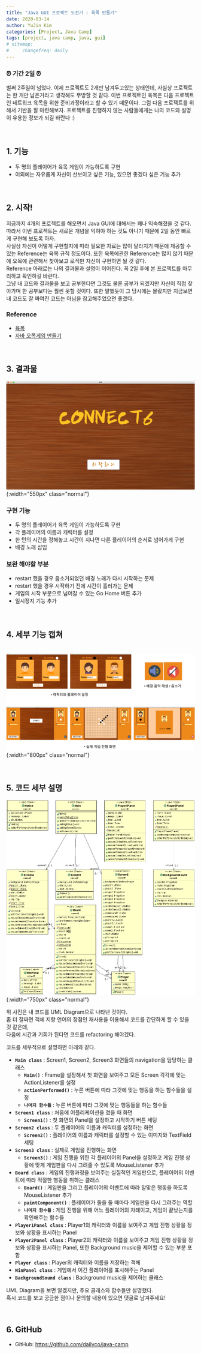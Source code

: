```yaml
---
title: "Java GUI 프로젝트 도전기 : 육목 만들기"
date: 2020-03-14
author: YuJin Kim
categories: [Project, Java Camp]
tags: [project, java camp, java, gui]
# sitemap:
#     changefreq: daily
---
```


### ⏰ 기간 2일 ⏰

벌써 2주일이 넘었다. 이제 프로젝트도 2개만 남겨두고있는 상태인데, 사실상 프로젝트는 한 개만 남은거라고 생각해도 무방할 것 같다. 이번 프로젝트인 육목은 다음 프로젝트인 네트워크 육목을 위한 준비과정이라고 할 수 있기 때문이다. 그럼 다음 프로젝트를 위해서 기반을 잘 마련해보자. 프로젝트를 진행하지 않는 사람들에게는 나의 코드와 설명이 유용한 정보가 되길 바란다 :)  
<br/>
<br/>

## 1. 기능

- 두 명의 플레이어가 육목 게임이 가능하도록 구현
- 이외에는 자유롭게 자신이 선보이고 싶은 기능, 있으면 좋겠다 싶은 기능 추가
  <br/><br/><br/>

## 2. 시작!

지금까지 4개의 프로젝트를 해오면서 Java GUI에 대해서는 꽤나 익숙해졌을 것 같다.  
따라서 이번 프로젝트는 새로운 개념을 익혀야 하는 것도 아니기 때문에 2일 동안 빠르게 구현해 보도록 하자.  
사실상 자신이 어떻게 구현할지에 따라 필요한 자료는 많이 달라지기 때문에 제공할 수 있는 Reference는 육목 규칙 정도이다. 또한 육목에관한 Reference는 많지 않기 때문에 오목에 관련해서 찾아보고 로직만 자신이 구현하면 될 것 같다.  
Reference 아래로는 나의 결과물과 설명이 이어진다. 꼭 2일 후에 본 프로젝트를 마무리하고 확인하길 바란다.  
그냥 내 코드와 결과물을 보고 공부한다면 그것도 물론 공부가 되겠지만 자신이 직접 찾아가며 한 공부보다는 훨씬 못할 것이다. 또한 말했듯이 그 당시에는 몰랐지만 지금보면 내 코드도 잘 짜여진 코드는 아님을 참고해주었으면 좋겠다.

### Reference

- [육목](https://namu.wiki/w/%EC%9C%A1%EB%AA%A9)
- [자바 오목게임 만들기](https://message0412.tistory.com/entry/%EC%9E%90%EB%B0%94-%EC%98%A4%EB%AA%A9%EA%B2%8C%EC%9E%84-%EB%A7%8C%EB%93%A4%EA%B8%B0)
  <br/><br/><br/>

## 3. 결과물

![connect6](/assets/img/post/project/java-camp/connect6.png){:width="550px" class="normal"}

### 구현 기능

- 두 명의 플레이어가 육목 게임이 가능하도록 구현
- 각 플레이어의 이름과 캐릭터를 설정
- 한 턴의 시간을 정해놓고 시간이 지나면 다른 플레이어의 순서로 넘어가게 구현
- 배경 노래 삽입

### 보완 해야할 부분

- restart 했을 경우 음소거되었던 배경 노래가 다시 시작하는 문제
- restart 했을 경우 시작하기 전에 시간이 흘러가는 문제
- 게임의 시작 부분으로 넘어갈 수 있는 Go Home 버튼 추가
- 일시정지 기능 추가
  <br/><br/><br/>

## 4. 세부 기능 캡쳐

ㅤ![connect6_detail](/assets/img/post/project/java-camp/connect6_detail.png){:width="800px" class="normal"}
<br/><br/><br/>

## 5. 코드 세부 설명

![connect6_uml](/assets/img/post/project/java-camp/connect6_uml.gif){:width="750px" class="normal"}

위 사진은 내 코드를 UML Diagram으로 나타낸 것이다.  
좀 더 잘짜면 객체 지향 언어의 장점인 재사용을 이용해서 코드를 간단하게 할 수 있을 것 같은데,  
다음에 시간과 기회가 된다면 코드를 refactoring 해야겠다.

코드를 세부적으로 설명하면 아래와 같다.

- **`Main class`** : Screen1, Screen2, Screen3 화면들의 navigation을 담당하는 클래스
  - **`Main()`** : Frame을 설정해서 첫 화면을 보여주고 모든 Screen 각각에 맞는 ActionListener를 설정
  - **`actionPerformed()`** : 누른 버튼에 따라 그것에 맞는 행동을 하는 함수들을 설정
  - **`나머지 함수들`** : 누른 버튼에 따라 그것에 맞는 행동들을 하는 함수들
- **`Screen1 class`** : 처음에 어플리케이션을 켰을 때 화면
  - **`Screen1()`** : 첫 화면의 Panel을 설정하고 시작하기 버튼 세팅
- **`Screen2 class`** : 두 플레이어의 이름과 캐릭터를 설정하는 화면
  - **`Screen2()`** : 플레이어의 이름과 캐릭터를 설정할 수 있는 이미지와 TextField 세팅
- **`Screen3 class`** : 실제로 게임을 진행하는 화면
  - **`Screen3()`** : 게임 진행을 위한 각 플레이어의 Panel을 설정하고 게임 진행 상황에 맞게 게임판을 다시 그려줄 수 있도록 MouseListener 추가
- **`Board class`** : 게임의 진행과정을 보여주는 실질적인 게임판으로, 플레이어의 이벤트에 따라 적절한 행동을 취하는 클래스
  - **`Board()`** : 게임판을 그리고 플레이어의 이벤트에 따라 알맞은 행동을 하도록 MouseListener 추가
  - **`paintComponent()`** : 플레이어가 돌을 둘 때마다 게임판을 다시 그려주는 역할
  - **`나머지 함수들`** : 게임 진행을 위해 어느 플레이어의 차례이고, 게임이 끝났는지를 확인해주는 함수들
- **`Player1Panel class`** : Player1의 캐릭터와 이름을 보여주고 게임 진행 상황을 정보와 상황을 표시하는 Panel
- **`Player2Panel class`** : Player2의 캐릭터와 이름을 보여주고 게임 진행 상황을 정보와 상황을 표시하는 Panel, 또한 Background music을 제어할 수 있는 부분 포함
- **`Player class`** : Player의 캐릭터와 이름을 저장하는 객체
- **`WinPanel class`** : 게임에서 이긴 플레이어를 표시해주는 Panel
- **`BackgroundSound class`** : Background music을 제어하는 클래스

UML Diagram을 보면 알겠지만, 주요 클래스와 함수들만 설명했다.  
혹시 코드를 보고 궁금한 점이나 문의할 내용이 있으면 댓글로 남겨주세요!
<br/><br/><br/>

## 6. GitHub

- GitHub: <https://github.com/dailyco/java-camp>
